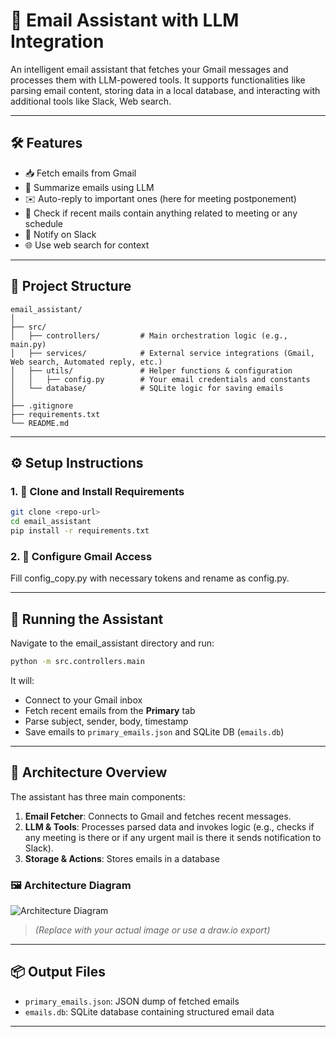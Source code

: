 # 📧 Email Assistant with LLM Integration

An intelligent email assistant that fetches your Gmail messages and processes them with LLM-powered tools. It supports functionalities like parsing email content, storing data in a local database, and interacting with additional tools like Slack, Web search.

---

## 🛠 Features

- 📥 Fetch emails from Gmail
- 🧠 Summarize emails using LLM
- ✉️ Auto-reply to important ones (here for meeting postponement)
- 📅 Check if recent mails contain anything related to meeting or any schedule
- 🔔 Notify on Slack
- 🌐 Use web search for context

---

## 📁 Project Structure

```
email_assistant/
│
├── src/
│   ├── controllers/         # Main orchestration logic (e.g., main.py)
│   ├── services/            # External service integrations (Gmail, Web search, Automated reply, etc.)
│   ├── utils/               # Helper functions & configuration
│   │   ├── config.py        # Your email credentials and constants
│   └── database/            # SQLite logic for saving emails
│
├── .gitignore
├── requirements.txt
└── README.md
```

---

## ⚙️ Setup Instructions

### 1. 🧪 Clone and Install Requirements

```bash
git clone <repo-url>
cd email_assistant
pip install -r requirements.txt
```

### 2. 🔐 Configure Gmail Access

Fill config_copy.py with necessary tokens and rename as config.py. 

---

## 🚀 Running the Assistant

Navigate to the email_assistant directory and run:

```bash
python -m src.controllers.main
```

It will:
- Connect to your Gmail inbox
- Fetch recent emails from the **Primary** tab
- Parse subject, sender, body, timestamp
- Save emails to `primary_emails.json` and SQLite DB (`emails.db`)

---

## 🧠 Architecture Overview

The assistant has three main components:

1. **Email Fetcher**: Connects to Gmail and fetches recent messages.
2. **LLM & Tools**: Processes parsed data and invokes logic (e.g., checks if any meeting is there or if any urgent mail is there it sends notification to Slack).
3. **Storage & Actions**: Stores emails in a database 

### 🖼 Architecture Diagram

![Architecture Diagram](docs/architecture.png)  
> *(Replace with your actual image or use a draw.io export)*

---

## 📦 Output Files

- `primary_emails.json`: JSON dump of fetched emails
- `emails.db`: SQLite database containing structured email data

---
 
